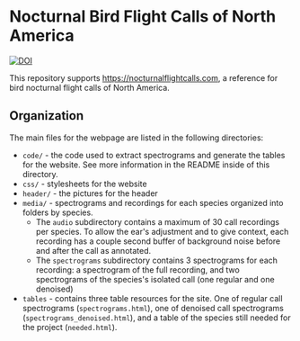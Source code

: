 # Nocturnal Bird Flight Calls of North America

[![DOI](https://zenodo.org/badge/358788505.svg)](https://zenodo.org/badge/latestdoi/358788505)

This repository supports https://nocturnalflightcalls.com, a reference for bird nocturnal flight calls of North America.

## Organization
The main files for the webpage are listed in the following directories:
* `code/` - the code used to extract spectrograms and generate the tables for the website. See more information in the README inside of this directory.
* `css/` - stylesheets for the website
* `header/` - the pictures for the header
* `media/` - spectrograms and recordings for each species organized into folders by species. 
    * The `audio` subdirectory contains a maximum of 30 call recordings per species. To allow the ear's adjustment and to give context, each recording has a couple second buffer of background noise before and after the call as annotated.
    * The `spectrograms` subdirectory contains 3 spectrograms for each recording: a spectrogram of the full recording, and two spectrograms of the species's isolated call (one regular and one denoised)
* `tables` - contains three table resources for the site. One of regular call spectrograms (`spectrograms.html`), one of denoised call spectrograms (`spectrograms_denoised.html`), and a table of the species still needed for the project (`needed.html`).


